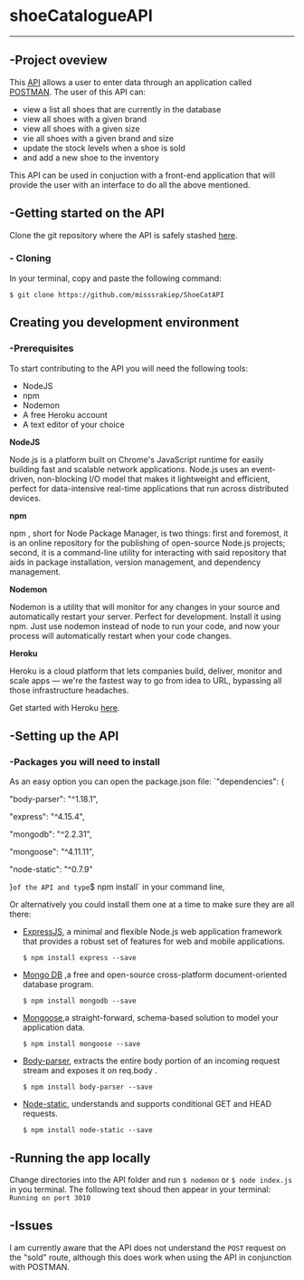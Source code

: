 # shoeCatalogueAPI
 --------

## -Project oveview

This [API](https://en.wikipedia.org/wiki/Application_programming_interface) allows a user to enter data through an application called [POSTMAN](https://www.getpostman.com/postman). The user of this API can:

* view a list all shoes that are currently in the database
* view all shoes with a given brand
* view all shoes with a given size
* vie all shoes with a given brand and size
* update the stock levels when a shoe is sold
* and add a new shoe to the inventory

This API can be used in conjuction with a front-end application that will provide the user with an interface to do all the above mentioned.

## -Getting started on the API

Clone the git repository where the API is safely stashed [here](https://github.com/misssrakiep/ShoeCatAPI).

### - Cloning

In your terminal, copy and paste the following
command:

`$ git clone https://github.com/misssrakiep/ShoeCatAPI`

## Creating you development environment

### -Prerequisites

 To start contributing to the API you will need the following tools:


* NodeJS
* npm
* Nodemon
* A free Heroku account
* A text editor of your choice

**NodeJS**

Node.js is a platform built on Chrome's JavaScript runtime for easily building fast and scalable network applications. Node.js uses an event-driven, non-blocking I/O model that makes it lightweight and efficient, perfect for data-intensive real-time applications that run across distributed devices.

**npm**

npm , short for Node Package Manager, is two things: first and foremost, it is an online repository for the publishing of open-source Node.js projects; second, it is a command-line utility for interacting with said repository that aids in package installation, version management, and dependency management.

**Nodemon**

Nodemon is a utility that will monitor for any changes in your source and automatically restart your server. Perfect for development. Install it using npm. Just use nodemon instead of node to run your code, and now your process will automatically restart when your code changes.

**Heroku**

Heroku is a cloud platform that lets companies build, deliver, monitor and scale apps — we're the fastest way to go from idea to URL, bypassing all those infrastructure headaches.

Get started with Heroku [here](https://devcenter.heroku.com/start).

## -Setting up the API
### -Packages you will need to install



As an easy option you can open the package.json file:
`"dependencies": {

  "body-parser": "^1.18.1",

  "express": "^4.15.4",

  "mongodb": "^2.2.31",

  "mongoose": "^4.11.11",

  "node-static": "^0.7.9"

}`
 of the API and type
`$ npm install`
in your command line,

 Or alternatively you could install them one at a time to make sure they are all there:


* [ExpressJS](https://expressjs.com/), a minimal and flexible Node.js web application framework that provides a robust set of features for web and mobile applications.

  `$ npm install express --save`

* [Mongo DB](https://www.mongodb.com/) ,a free and open-source cross-platform document-oriented database program.

  `$ npm install mongodb --save`

* [Mongoose](http://mongoosejs.com/),a straight-forward, schema-based solution to model your application data.

  `$ npm install mongoose --save`

* [Body-parser](https://www.npmjs.com/package/body-parser), extracts the entire body portion of an incoming request stream and exposes it on req.body .

  `$ npm install body-parser --save`

* [Node-static](https://www.npmjs.com/package/node-static), understands and supports conditional GET and HEAD requests.

  `$ npm install node-static --save`

## -Running the app locally

Change directories into the API folder and run `$ nodemon` or `$ node index.js` in you terminal. The following text shoud then appear in your terminal: `Running on port 3010`

## -Issues
 I am currently aware that the API does not understand the `POST` request on the "sold" route, although this does work when using the API in conjunction with POSTMAN.
